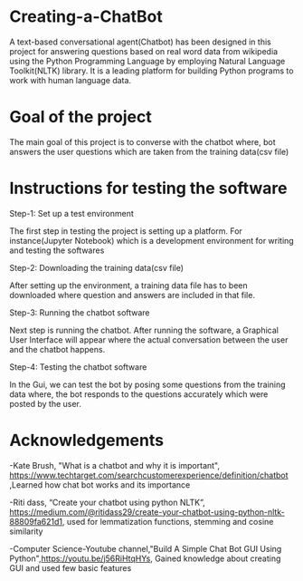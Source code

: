 # Creating-a-ChatBot

A text-based conversational agent(Chatbot) has been designed  in this project for answering questions based on real word data from wikipedia using the Python Programming Language 
by employing Natural Language Toolkit(NLTK) library. It is a leading platform for building Python programs to work with human language data.

# Goal of the project

The main goal of this project is to converse with the chatbot where, bot answers the user questions which are taken from the training data(csv file)

# Instructions for testing the software

Step-1: Set up a test environment 

The first step in testing the project is setting up a platform. For instance(Jupyter Notebook) which is a development environment for writing and testing the softwares

Step-2: Downloading the training data(csv file)

After setting up the environment, a training data file has to been downloaded where question and answers are included in that file.

Step-3: Running the chatbot software 

Next step is running the chatbot. After running the software, a Graphical User Interface will appear where the actual conversation between the user and the chatbot happens.

Step-4: Testing the chatbot software

In the Gui, we can test the bot by posing some questions from the training data where,
the bot responds to the questions accurately which were posted by the user.

# Acknowledgements

 -Kate Brush, "What is a chatbot and why it is important", https://www.techtarget.com/searchcustomerexperience/definition/chatbot ,Learned how chat bot works and its importance

 -Riti dass, “Create your chatbot using python NLTK”, https://medium.com/@ritidass29/create-your-chatbot-using-python-nltk-88809fa621d1, used for lemmatization functions, stemming and cosine similarity

 -Computer Science-Youtube channel,"Build A Simple Chat Bot GUI Using Python",https://youtu.be/j56RiHtqHYs, Gained knowledge about creating GUI and used few basic features
